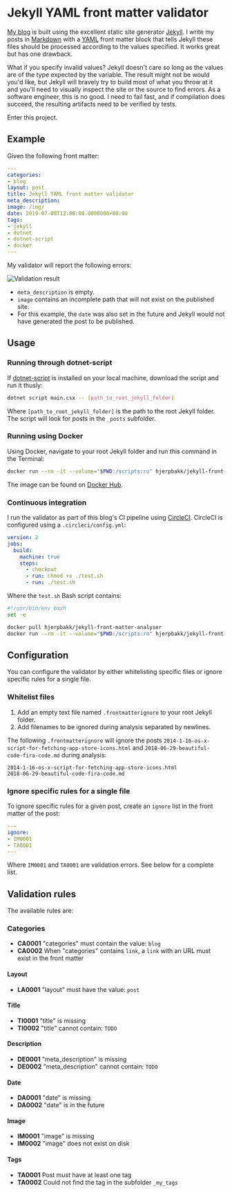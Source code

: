 # Jekyll YAML front matter validator

[My blog](https://hjerpbakk.com) is built using the excellent static site generator [Jekyll][1]. I write my posts in [Markdown][2] with a [YAML][3] front matter block that tells Jekyll these files should be processed according to the values specified. It works great but has one drawback.

What if you specify invalid values? Jekyll doesn't care so long as the values are of the type expected by the variable. The result might not be would you'd like, but Jekyll will bravely try to build most of what you throw at it and you'll need to visually inspect the site or the source to find errors. As a software engineer, this is no good. I need to fail fast, and if compilation does succeed, the resulting artifacts need to be verified by tests.

Enter this project.

## Example

Given the following front matter:

```yaml
---
categories:
- blog
layout: post
title: Jekyll YAML front matter validator
meta_description:
image: /img/
date: 2019-07-08T12:00:00.0000000+00:00
tags:
- jekyll
- dotnet
- dotnet-script
- docker
---
```

My validator will report the following errors:

![Validation result](https://hjerpbakk.com/img/jekyll-yaml-front-matter-validator/jekyll-yaml-front-matter-validator.png)

- `meta_description` is empty.
- `image` contains an incomplete path that will not exist on the published site.
- For this example, the `date` was also set in the future and Jekyll would not have generated the post to be published.

## Usage

### Running through dotnet-script

If [dotnet-script][6] is installed on your local machine, download the script and run it thusly:

```bash
dotnet script main.csx -- [path_to_root_jekyll_folder]
```

Where `[path_to_root_jekyll_folder]` is the path to the root Jekyll folder. The script will look for posts in the `_posts` subfolder.

### Running using Docker

Using Docker, navigate to your root Jekyll folder and run this command in the Terminal:

```bash
docker run --rm -it --volume="$PWD:/scripts:ro" hjerpbakk/jekyll-front-matter-analyser
```

The image can be found on [Docker Hub][7].

### Continuous integration

I run the validator as part of this blog's CI pipeline using [CircleCI][8]. CircleCI is configured using a `.circleci/config.yml`:

```yaml
version: 2
jobs:
  build:
    machine: true
    steps:
      - checkout
      - run: chmod +x ./test.sh
      - run: ./test.sh
```

Where the `test.sh` Bash script contains:

```bash
#!/usr/bin/env bash
set -e

docker pull hjerpbakk/jekyll-front-matter-analyser
docker run --rm -it --volume="$PWD:/scripts:ro" hjerpbakk/jekyll-front-matter-analyser
```

## Configuration

You can configure the validator by either whitelisting specific files or ignore specific rules for a single file.

### Whitelist files

1. Add an empty text file named `.frontmatterignore` to your root Jekyll folder.
2. Add filenames to be ignored during analysis separated by newlines.

The following `.frontmatterignore` will ignore the posts `2014-1-16-os-x-script-for-fetching-app-store-icons.html` and `2018-06-29-beautiful-code-fira-code.md` during analysis:

```text
2014-1-16-os-x-script-for-fetching-app-store-icons.html
2018-06-29-beautiful-code-fira-code.md
```

### Ignore specific rules for a single file

To ignore specific rules for a given post, create an `ignore` list in the front matter of the post:

```yaml
---
ignore:
- IM0001
- TA0001
---
```

Where `IM0001` and `TA0001` are validation errors. See below for a complete list.

## Validation rules

The available rules are:

### Categories

- **CA0001** "categories" must contain the value: `blog`
- **CA0002** When "categories" contains `link`, a `link` with an URL must exist in the front matter

#### Layout

- **LA0001** "layout" must have the value: `post`

#### Title

- **TI0001** "title" is missing
- **TI0002** "title" cannot contain: `TODO`

#### Description

- **DE0001** "meta_description" is missing
- **DE0002** "meta_description" cannot contain: `TODO`

#### Date

- **DA0001** "date" is missing
- **DA0002** "date" is in the future

#### Image

- **IM0001** "image" is missing
- **IM0002** "image" does not exist on disk

#### Tags

- **TA0001** Post must have at least one tag
- **TA0002** Could not find the tag in the subfolder `_my_tags`

[1]: https://jekyllrb.com "Jekyll"
[2]: https://github.com/adam-p/markdown-here/wiki/Markdown-Cheatsheet "Markdown"
[3]: https://yaml.org "YAML"
[4]: https://github.com/Sankra/jekyll-yaml-front-matter-analyser "Jekyll YAML front matter validator source"
[5]: https://github.com/Sankra/jekyll-yaml-front-matter-analyser "Jekyll YAML front matter validator"
[6]: https://github.com/filipw/dotnet-script "dotnet-script"
[7]: https://hub.docker.com/r/hjerpbakk/jekyll-front-matter-analyser "Docker Hub"
[8]: https://circleci.com/ "CircleCI"
